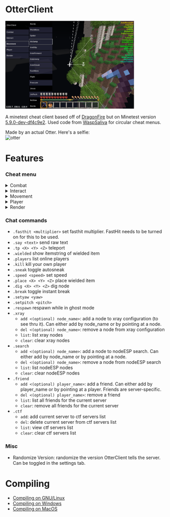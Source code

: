 OtterClient
===========
<img src="doc/showcase1.png" alt="showcase" width="80%" />

A minetest cheat client based off of [DragonFire](https://github.com/dragonfireclient/dragonfireclient) but on Minetest version [5.9.0-dev-df4c9e2](https://github.com/minetest/minetest/tree/df4c9e29034ed77c991d25af1891cd63e7518365).
Used code from [WaspSaliva](https://repo.or.cz/waspsaliva.git) for circular cheat menus.

Made by an actual Otter. Here's a selfie:    
<img src="https://avatars.githubusercontent.com/u/168836394" alt="otter" width="30%" />

# Features
### Cheat menu
<details>
  <summary>Combat</summary>

  - AntiKnockback
  - AttachmentFloat: float above parent
  - AutoAssist: don't completely kill your enemies. Turning this on automatically turns on PlayerAura.
  - EntityAura: auto-hit entities
  - PlayerAura: auto-hit enemy players
</details>

<details>
  <summary>Interact</summary>

  - AutoDig: automatically dig pointed block
  - AutoHit: automatically hit pointed entity
  - AutoPlace: automatically place wielded item at pointed block
  - AutoTool: automatically select best tool for digging/hitting
  - FastDig: dig at 10x speed
  - FastHit: hit at 6x speed. Can be modified using the `.fasthit <multiplier>` chat command
  - FastPlace: instant block placing
  - InstantBreak: instant block breaking
</details>

<details>
  <summary>Movement</summary>

  - AirJump: jump while in the air
  - AutoForward
  - AutoSneak: autosneak. This hides your nametag on some servers.
  - FastMove
  - Flight
  - Freecam
  - Jesus
  - JetPack
  - Noclip
  - NoSlow
  - PitchMove
  - Spider: climb walls
</details>

<details>
  <summary>Player</summary>

  - AutoRespawn
  - NoFallDamage
  - Reach: extend interact distance
</details>

<details>
  <summary>Render</summary>

  - CheatHUD: show currently toggled cheats
  - Coords: show coords in bottom left of screen
  - EntityESP: show bounding boxes around entities
  - EntityTracers: show lines to entities
  - Fullbright
  - HUDBypass
  - NodeESP: can be configured using the `.search add <(optional) node_name>` chat command
  - NodeTracers: can be configured using the `.search add <(optional) node_name>` chat command
  - NoRender: skip rendering particles to reduce client lag
  - PlayerESP: show bounding boxes around players. Green = friendly, Red = enemy. Friends can be configured using the `.friend add <(optional) player_name>` chat command.
  - PlayerTracers: show lines to players. Green = friendly, Red = enemy. Friends can be configured using the `.friend add <(optional) player_name>` chat command.
  - Xray: see blocks thru walls. Can be configured using the `.xray add <(optional) node_name>` chat command.
</details>

### Chat commands
- `.fasthit <multiplier>` set fasthit multiplier. FastHit needs to be turned on for this to be used.
- `.say <text>` send raw text
- `.tp <X> <Y> <Z>` teleport
- `.wielded` show itemstring of wielded item
- `.players` list online players
- `.kill` kill your own player
- `.sneak` toggle autosneak
- `.speed <speed>` set speed
- `.place <X> <Y> <Z>` place wielded item
- `.dig <X> <Y> <Z>` dig node
- `.break` toggle instant break
- `.setyaw <yaw>`
- `.setpitch <pitch>`
- `.respawn` respawn while in ghost mode
- `.xray`
    - `add <(optional) node_name>`: add a node to xray configuration (to see thru it). Can either add by node_name or by pointing at a node.
    - `del <(optional) node_name>`: remove a node from xray configuration
    - `list`: list xray nodes
    - `clear`: clear xray nodes
- `.search`
    - `add <(optional) node_name>`: add a node to nodeESP search. Can either add by node_name or by pointing at a node.
    - `del <(optional) node_name>`: remove a node from nodeESP search
    - `list`: list nodeESP nodes
    - `clear`: clear nodeESP nodes
- `.friend`
    - `add <(optional) player_name>`: add a friend. Can either add by player_name or by pointing at a player. Friends are server-specific.
    - `del <(optional) player_name>`: remove a friend
    - `list`: list all friends for the current server
    - `clear`: remove all friends for the current server
- `.ctf`
    - `add`: add current server to ctf servers list
    - `del`: delete current server from ctf servers list
    - `list`: view ctf servers list
    - `clear`: clear ctf servers list

### Misc
- Randomize Version: randomize the version OtterClient tells the server. Can be toggled in the settings tab.

# Compiling
- [Compiling on GNU/Linux](doc/compiling/linux.md)
- [Compiling on Windows](doc/compiling/windows.md)
- [Compiling on MacOS](doc/compiling/macos.md)
